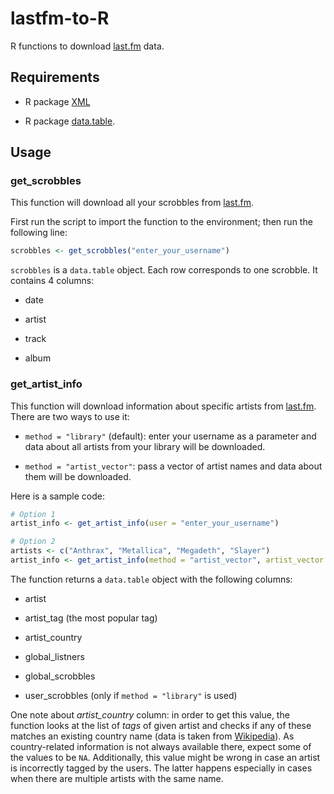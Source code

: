 # lastfm-to-R
R functions to download [last.fm](https://www.last.fm/) data. 

## Requirements

- R package [XML](https://cran.r-project.org/web/packages/XML/)

- R package [data.table](https://cran.r-project.org/web/packages/data.table/).

## Usage

### get_scrobbles

This function will download all your scrobbles from [last.fm](https://www.last.fm/).

First run the script to import the function to the environment; then run the following line:

```R
scrobbles <- get_scrobbles("enter_your_username")
```

`scrobbles` is a `data.table` object. Each row corresponds to one scrobble. It contains 4 columns:

- date

- artist

- track

- album

### get_artist_info

This function will download information about specific artists from [last.fm](https://www.last.fm/). There are two ways to use it:

- `method = "library"` (default): enter your username as a parameter and data about all artists from your library will be downloaded. 

- `method = "artist_vector"`: pass a vector of artist names and data about them will be downloaded.

Here is a sample code:

```R
# Option 1
artist_info <- get_artist_info(user = "enter_your_username")

# Option 2
artists <- c("Anthrax", "Metallica", "Megadeth", "Slayer")
artist_info <- get_artist_info(method = "artist_vector", artist_vector = artists)
```

The function returns a `data.table` object with the following columns:

- artist

- artist_tag (the most popular tag)

- artist_country

- global_listners

- global_scrobbles

- user_scrobbles (only if `method = "library"` is used)

One note about *artist_country* column: in order to get this value, the function looks at the list of *tags* of given artist and checks if any of these matches an existing country name (data is taken from [Wikipedia](https://en.wikipedia.org/wiki/List_of_adjectival_and_demonymic_forms_for_countries_and_nations)). As country-related information is not always available there, expect some of the values to be `NA`. Additionally, this value might be wrong in case an artist is incorrectly tagged by the users. The latter happens especially in cases when there are multiple artists with the same name.
